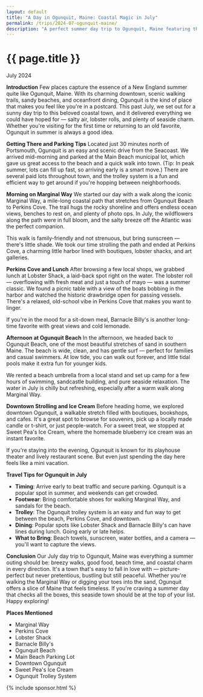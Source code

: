 ```yaml
---
layout: default
title: "A Day in Ogunquit, Maine: Coastal Magic in July"
permalink: /trips/2024-07-ogunquit-maine/
description: "A perfect summer day trip to Ogunquit, Maine featuring the iconic Marginal Way, Perkins Cove, Ogunquit Beach, and quintessential coastal New England charm"
---
```

<h1>{{ page.title }}</h1>
<p class="subtitle">July 2024</p>

**Introduction**
Few places capture the essence of a New England summer quite like Ogunquit, Maine. With its charming downtown, scenic walking trails, sandy beaches, and oceanfront dining, Ogunquit is the kind of place that makes you feel like you're in a postcard. This past July, we set out for a sunny day trip to this beloved coastal town, and it delivered everything we could have hoped for — salty air, lobster rolls, and plenty of seaside charm. Whether you're visiting for the first time or returning to an old favorite, Ogunquit in summer is always a good idea.

**Getting There and Parking Tips**
Located just 30 minutes north of Portsmouth, Ogunquit is an easy and scenic drive from the Seacoast. We arrived mid-morning and parked at the Main Beach municipal lot, which gave us great access to the beach and a quick walk into town. (Tip: In peak summer, lots can fill up fast, so arriving early is a smart move.) There are several paid lots throughout town, and the trolley system is a fun and efficient way to get around if you're hopping between neighborhoods.

**Morning on Marginal Way**
We started our day with a walk along the iconic Marginal Way, a mile-long coastal path that stretches from Ogunquit Beach to Perkins Cove. The trail hugs the rocky shoreline and offers endless ocean views, benches to rest on, and plenty of photo ops. In July, the wildflowers along the path were in full bloom, and the salty breeze off the Atlantic was the perfect companion.

This walk is family-friendly and not strenuous, but bring sunscreen — there's little shade. We took our time strolling the path and ended at Perkins Cove, a charming little harbor lined with boutiques, lobster shacks, and art galleries.

**Perkins Cove and Lunch**
After browsing a few local shops, we grabbed lunch at Lobster Shack, a laid-back spot right on the water. The lobster roll — overflowing with fresh meat and just a touch of mayo — was a summer classic. We found a picnic table with a view of the boats bobbing in the harbor and watched the historic drawbridge open for passing vessels. There's a relaxed, old-school vibe in Perkins Cove that makes you want to linger.

If you're in the mood for a sit-down meal, Barnacle Billy's is another long-time favorite with great views and cold lemonade.

**Afternoon at Ogunquit Beach**
In the afternoon, we headed back to Ogunquit Beach, one of the most beautiful stretches of sand in southern Maine. The beach is wide, clean, and has gentle surf — perfect for families and casual swimmers. At low tide, you can walk out forever, and little tidal pools make it extra fun for younger kids.

We rented a beach umbrella from a local stand and set up camp for a few hours of swimming, sandcastle building, and pure seaside relaxation. The water in July is chilly but refreshing, especially after a warm walk along Marginal Way.

**Downtown Strolling and Ice Cream**
Before heading home, we explored downtown Ogunquit, a walkable stretch filled with boutiques, bookshops, and cafes. It's a great spot to browse for souvenirs, pick up a locally made candle or t-shirt, or just people-watch. For a sweet treat, we stopped at Sweet Pea's Ice Cream, where the homemade blueberry ice cream was an instant favorite.

If you're staying into the evening, Ogunquit is known for its playhouse theater and lively restaurant scene. But even just spending the day here feels like a mini vacation.

**Travel Tips for Ogunquit in July**
- **Timing**: Arrive early to beat traffic and secure parking. Ogunquit is a popular spot in summer, and weekends can get crowded.
- **Footwear**: Bring comfortable shoes for walking Marginal Way, and sandals for the beach.
- **Trolley**: The Ogunquit trolley system is an easy and fun way to get between the beach, Perkins Cove, and downtown.
- **Dining**: Popular spots like Lobster Shack and Barnacle Billy's can have lines during lunch. Going early or late helps.
- **What to Bring**: Beach towels, sunscreen, water bottles, and a camera — you'll want to capture the views.

**Conclusion**
Our July day trip to Ogunquit, Maine was everything a summer outing should be: breezy walks, good food, beach time, and coastal charm in every direction. It's a town that's easy to fall in love with — picture-perfect but never pretentious, bustling but still peaceful. Whether you're walking the Marginal Way or digging your toes into the sand, Ogunquit offers a slice of Maine that feels timeless. If you're craving a summer day that checks all the boxes, this seaside town should be at the top of your list. Happy exploring!

**Places Mentioned**
- Marginal Way
- Perkins Cove
- Lobster Shack
- Barnacle Billy's
- Ogunquit Beach
- Main Beach Parking Lot
- Downtown Ogunquit
- Sweet Pea's Ice Cream
- Ogunquit Trolley System

{% include sponsor.html %} 
